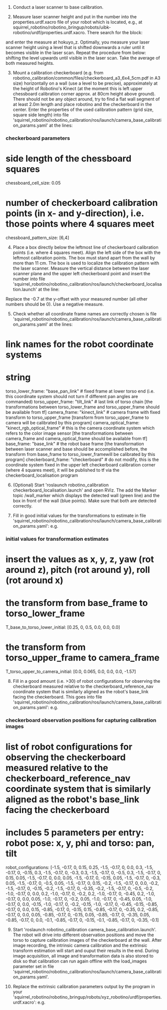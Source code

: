 1. Conduct a laser scanner to base calibration.

2. Measure laser scanner height and put in the number into the properties.urdf.xacro file of your robot which is located, e.g., at squirrel_robotino/robotino_bringup/robots/uibk-robotino/urdf/properties.urdf.xacro.
There search for the block:
  <!-- hokuyo mount positions | relative to base_link -->
  <property name="hokuyo_x" value="0.131740483"/>
  <property name="hokuyo_y" value="0.00937244242"/>
  <property name="hokuyo_z" value="0.102"/> <!-- not used, apprx -->
  <property name="hokuyo_roll" value="0.0"/>
  <property name="hokuyo_pitch" value="0.0"/>
  <property name="hokuyo_yaw" value="-0.0536545473"/>
and enter the measure at hokuyo_z.
Optimally, you measure your laser scanner height using a level that is shifted downwards a ruler until it becomes visible in the laser scan. Repeat the procedure from below: shifting the level upwards until visible in the laser scan. Take the average of both measured heights.

3. Mount a calibration checkerboard (e.g. from robotino_calibration/common/files/checkerboard_a3_6x4_5cm.pdf in A3 size) horizontally on a wall (use a level to be precise), approximately at the height of Robotino's Kinect (at the moment this is left upper chessboard calibration corner approx. at 80cm height above ground). There should not be any object around, try to find a flat wall segment of at least 2.0m length and place robotino and the checkerboard in the center.
Enter the properties of the used calibration pattern (grid size, square side length) into file 'squirrel_robotino/robotino_calibration/ros/launch/camera_base_calibration_params.yaml' at the lines:
### checkerboard parameters
# side length of the chessboard squares
chessboard_cell_size: 0.05
# number of checkerboard calibration points (in x- and y-direction), i.e. those points where 4 squares meet
chessboard_pattern_size: [6,4]

4. Place a box directly below the leftmost line of checkerboard calibration points (i.e. where 4 squares meet). Align the left side of the box with the leftmost calibration points. The box must stand apart from the wall by more than 11 cm. The box is used to localize the calibration pattern with the laser scanner.
Measure the vertical distance between the laser scanner plane and the upper left checkerboard point and insert the number into file 'squirrel_robotino/robotino_calibration/ros/launch/checkerboard_localisation.launch' at the line:
<node pkg="tf" type="static_transform_publisher" name="static_transform_publisher_checkerboard_reflector" output="screen" args="0.0 -0.7	 0 0 0 0  checkerboard_reference checkerboard 100"/>
Replace the -0.7 at the y-offset with your measured number (all other numbers should be 0). Use a negative measure.

5. Check whether all coordinate frame names are correctly chosen is file 'squirrel_robotino/robotino_calibration/ros/launch/camera_base_calibration_params.yaml' at the lines:
# link names for the robot coordinate systems
# string
torso_lower_frame: "base_pan_link"		# fixed frame at lower torso end (i.e. this coordinate system should not turn if different pan angles are commanded)
torso_upper_frame: "tilt_link"			# last link of torso chain [the transformations between torso_lower_frame and torso_upper_frame should be available from tf]
camera_frame: "kinect_link"				# camera frame with fixed transform to torso_upper_frame [transform from torso_upper_frame to camera will be calibrated by this program]
camera_optical_frame: "kinect_rgb_optical_frame"	# this is the camera coordinate system which refers to the color image sensor [the transformations between camera_frame and camera_optical_frame should be available from tf]
base_frame: "base_link"					# the robot base frame [the transformation between laser scanner and base should be accomplished before, the transform from base_frame to torso_lower_framewill be calibrated by this program]
checkerboard_frame: "checkerboard"		# do not modify, this is the coordinate system fixed in the upper left checkerboard calibration corner (where 4 squares meet), it will be published to tf via the checkerboard_localisation program

6. (Optional) Start 'roslaunch robotino_calibration checkerboard_localisation.launch' and open RViz. The add the Marker topic /wall_marker which displays the detected wall (green line) and the box in front of the wall (blue points). Make sure that both are detected correctly.

7. Fill in good initial values for the transformations to estimate in file 'squirrel_robotino/robotino_calibration/ros/launch/camera_base_calibration_params.yaml':
e.g.
### initial values for transformation estimates
# insert the values as x, y, z, yaw (rot around z), pitch (rot around y), roll (rot around x)
# the transform from base_frame to torso_lower_frame
T_base_to_torso_lower_initial: [0.25, 0, 0.5, 0.0, 0.0, 0.0]

# the transform from torso_upper_frame to camera_frame
T_torso_upper_to_camera_initial: [0.0, 0.065, 0.0, 0.0, 0.0, -1.57]

8. Fill in a good amount (i.e. >30) of robot configurations for observing the checkerboard measured relative to the checkerboard_reference_nav coordinate system that is similarly aligned as the robot's base_link facing the checkerboard. This goes into file 'squirrel_robotino/robotino_calibration/ros/launch/camera_base_calibration_params.yaml':
e.g.
### checkerboard observation positions for capturing calibration images
# list of robot configurations for observing the checkerboard measured relative to the checkerboard_reference_nav coordinate system that is similarly aligned as the robot's base_link facing the checkerboard
# includes 5 parameters per entry: robot pose: x, y, phi and torso: pan, tilt
robot_configurations: [-1.5, -0.17, 0, 0.15, 0.25,
                       -1.5, -0.17, 0, 0.0, 0.3,
                       -1.5, -0.17, 0, -0.15, 0.3,
                       -1.5, -0.17, 0, -0.3, 0.3,
                       -1.5, -0.17, 0, -0.5, 0.3,
                       -1.5, -0.17, 0, 0.15, 0.05,
                       -1.5, -0.17, 0, 0.0, 0.05,
                       -1.5, -0.17, 0, -0.15, 0.05,
                       -1.5, -0.17, 0, -0.3, 0.05,
                       -1.5, -0.17, 0, -0.5, 0.05,
                       -1.5, -0.17, 0, 0.15, -0.2,
                       -1.5, -0.17, 0, 0.0, -0.2,
                       -1.5, -0.17, 0, -0.15, -0.2,
                       -1.5, -0.17, 0, -0.35, -0.2,
                       -1.5, -0.17, 0, -0.5, -0.2,
                       -1.0, -0.17, 0, 0.0, 0.2,
                       -1.0, -0.17, 0, -0.2, 0.2,
                       -1.0, -0.17, 0, -0.45, 0.2,
                       -1.0, -0.17, 0, 0.0, 0.05,
                       -1.0, -0.17, 0, -0.2, 0.05,
                       -1.0, -0.17, 0, -0.45, 0.05,
                       -1.0, -0.17, 0, 0.0, -0.15,
                       -1.0, -0.17, 0, -0.2, -0.15,
                       -1.0, -0.17, 0, -0.45, -0.15,
                       -0.85, -0.17, 0, 0.0, 0.15,
                       -0.85, -0.17, 0, -0.15, 0.15,
                       -0.85, -0.17, 0, -0.35, 0.2,
                       -0.85, -0.17, 0, 0.0, 0.05,
                       -0.85, -0.17, 0, -0.15, 0.05,
                       -0.85, -0.17, 0, -0.35, 0.05,
                       -0.85, -0.17, 0, 0.0, -0.1,
                       -0.85, -0.17, 0, -0.15, -0.1,
                       -0.85, -0.17, 0, -0.35, -0.1]

9. Start 'roslaunch robotino_calibration camera_base_calibration.launch'. The robot will drive into different observation positions and move the torso to capture calibration images of the checkerboard at the wall. After image recording, the intrinsic camera calibration and the extrinsic transform estimation will start and ouput their results in the end. During image acquisition, all image and transformation data is also stored to disk so that calibration can run again offline with the load_images parameter set in file 'squirrel_robotino/robotino_calibration/ros/launch/camera_base_calibration_params.yaml'.

10. Replace the extrinsic calibration parameters output by the program in your 'squirrel_robotino/robotino_bringup/robots/xyz_robotino/urdf/properties.urdf.xacro':
e.g.
  <!-- pan_tilt mount positions | handeye calibration | relative to base_link -->
  <property name="pan_tilt_x" value="0.308614"/>
  <property name="pan_tilt_y" value="-0.00660354"/>
  <property name="pan_tilt_z" value="0.669155"/>
  <property name="pan_tilt_roll" value="0.0205246"/>
  <property name="pan_tilt_pitch" value="-0.00419423"/>
  <property name="pan_tilt_yaw" value="0.208381"/>

  <!-- kinect mount positions | handeye calibration | relative to pan_tilt_link -->
  <property name="kinect_x" value="0.00633317"/>
  <property name="kinect_y" value="0.0586273"/>
  <property name="kinect_z" value="0.010865"/>
  <property name="kinect_roll" value="-1.50705"/>
  <property name="kinect_pitch" value="0.0150564"/>
  <property name="kinect_yaw" value="0.0080777"/>

